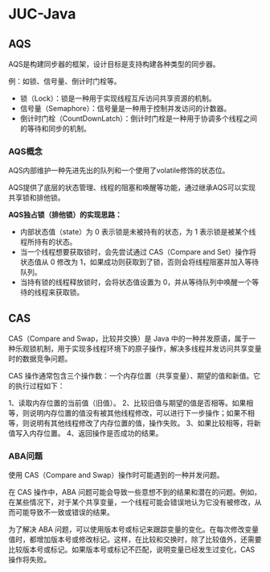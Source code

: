 # JUC-Java

## AQS

AQS是构建同步器的框架，设计目标是支持构建各种类型的同步器。

例：如锁、信号量、倒计时门栓等。

+ 锁（Lock）：锁是一种用于实现线程互斥访问共享资源的机制。
+ 信号量（Semaphore）：信号量是一种用于控制并发访问的计数器。
+ 倒计时门栓（CountDownLatch）：倒计时门栓是一种用于协调多个线程之间的等待和同步的机制。

### AQS概念

AQS内部维护一种先进先出的队列和一个使用了volatile修饰的状态位。

AQS提供了底层的状态管理、线程的阻塞和唤醒等功能，通过继承AQS可以实现共享锁和排他锁。

**AQS独占锁（排他锁）的实现思路：**
+ 内部状态值（state）为 0 表示锁是未被持有的状态，为 1 表示锁是被某个线程所持有的状态。
+ 当一个线程想要获取锁时，会先尝试通过 CAS（Compare and Set）操作将状态值从 0 修改为 1，如果成功则获取到了锁，否则会将线程阻塞并加入等待队列。
+ 当持有锁的线程释放锁时，会将状态值设置为 0，并从等待队列中唤醒一个等待的线程来获取锁。


## CAS

CAS（Compare and Swap，比较并交换）是 Java 中的一种并发原语，属于一种乐观锁机制，用于实现多线程环境下的原子操作，解决多线程并发访问共享变量时的数据竞争问题。

CAS 操作通常包含三个操作数：一个内存位置（共享变量）、期望的值和新值。它的执行过程如下：

1、读取内存位置的当前值（旧值）。
2、比较旧值与期望的值是否相等。如果相等，则说明内存位置的值没有被其他线程修改，可以进行下一步操作；如果不相等，则说明有其他线程修改了内存位置的值，操作失败。
3、如果比较相等，将新值写入内存位置。
4、返回操作是否成功的结果。

### ABA问题

使用 CAS（Compare and Swap）操作时可能遇到的一种并发问题。

在 CAS 操作中，ABA 问题可能会导致一些意想不到的结果和潜在的问题。例如，在某些情况下，对于某个共享变量，一个线程可能会错误地认为它没有被修改，从而可能导致不一致或错误的结果。

为了解决 ABA 问题，可以使用版本号或标记来跟踪变量的变化。在每次修改变量值时，都增加版本号或修改标记。这样，在比较和交换时，除了比较值外，还需要比较版本号或标记。如果版本号或标记不匹配，说明变量已经发生过变化，CAS 操作将失败。













